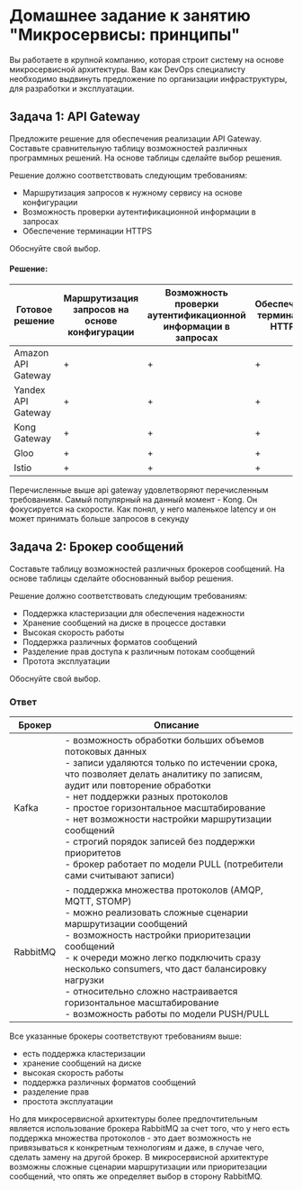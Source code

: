 
# Домашнее задание к занятию "Микросервисы: принципы"

Вы работаете в крупной компанию, которая строит систему на основе микросервисной архитектуры.
Вам как DevOps специалисту необходимо выдвинуть предложение по организации инфраструктуры, для разработки и эксплуатации.

## Задача 1: API Gateway 

Предложите решение для обеспечения реализации API Gateway. Составьте сравнительную таблицу возможностей различных программных решений. На основе таблицы сделайте выбор решения.

Решение должно соответствовать следующим требованиям:
- Маршрутизация запросов к нужному сервису на основе конфигурации
- Возможность проверки аутентификационной информации в запросах
- Обеспечение терминации HTTPS

Обоснуйте свой выбор.

#### Решение:

| Готовое решение    | Маршрутизация запросов на основе конфигурации | Возможность проверки аутентификационной информации в запросах | Обеспечение терминации HTTPS |
|--------------------|-----------------------------------------------|---------------------------------------------------------------|------------------------------|
| Amazon API Gateway |                       +                       |                               +                               |               +              |
| Yandex API Gateway |                       +                       |                               +                               |               +              |
| Kong Gateway       |                       +                       |                               +                               |               +              |
| Gloo               |                       +                       |                               +                               |               +              |
| Istio              |                       +                       |                               +                               |               +              |

Перечисленные выше api gateway удовлетворяют перечисленным требованиям. Самый популярный на данный момент - Kong. Он фокусируется на скорости. Как понял, у него маленькое latency и он может принимать больше запросов в секунду

## Задача 2: Брокер сообщений

Составьте таблицу возможностей различных брокеров сообщений. На основе таблицы сделайте обоснованный выбор решения.

Решение должно соответствовать следующим требованиям:
- Поддержка кластеризации для обеспечения надежности
- Хранение сообщений на диске в процессе доставки
- Высокая скорость работы
- Поддержка различных форматов сообщений
- Разделение прав доступа к различным потокам сообщений
- Протота эксплуатации

Обоснуйте свой выбор.

### Ответ

| Брокер   | Описание                                                                                                                                                                                                                                                                                                                                                                                                                                                         |
|----------|------------------------------------------------------------------------------------------------------------------------------------------------------------------------------------------------------------------------------------------------------------------------------------------------------------------------------------------------------------------------------------------------------------------------------------------------------------------|
| Kafka    | - возможность обработки больших объемов потоковых данных<br/>- записи удаляются только по истечении срока, что позволяет делать аналитику по записям, аудит или повторение обработки<br/>- нет поддержки разных протоколов<br/>- простое горизонтальное масштабирование<br/>- нет возможности настройки маршрутизации сообщений<br/>- строгий порядок записей без поддержки приоритетов<br/>- брокер работает по модели PULL (потребители сами считывают записи) |
| RabbitMQ | - поддержка множества протоколов (AMQP, MQTT, STOMP)<br/>- можно реализовать сложные сценарии маршрутизации сообщений<br/>- возможность настройки приоритезации сообщений<br/>- к очереди можно легко подключить сразу несколько consumers, что даст балансировку нагрузки<br/>- относительно сложно настраивается горизонтальное масштабирование<br/>- возможность работы по модели PUSH/PULL                                                                   |

Все указанные брокеры соответствуют требованиям выше: 

- есть поддержка кластеризации
- хранение сообщений на диске
- высокая скорость работы 
- поддержка различных форматов сообщений
- разделение прав
- простота эксплуатации

Но для микросервисной архитектуры более предпочтительным является
использование брокера RabbitMQ за счет того, что у него есть поддержка множества протоколов - это дает возможность не привязываться к конкретным технологиям и даже, в случае чего, сделать замену на другой брокер.
В микросервисной архитектуре возможны сложные сценарии маршрутизации или приоритезации сообщений, что опять же определяет выбор в сторону RabbitMQ.
